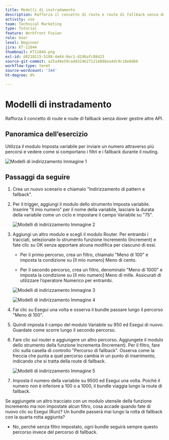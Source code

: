 ```yaml
---
title: Modelli di instradamento
description: Rafforza il concetto di route e route di fallback senza dover gestire altre API.
activity: use
team: Technical Marketing
type: Tutorial
feature: Workfront Fusion
role: User
level: Beginner
jira: KT-11044
thumbnail: KT11044.png
exl-id: d8218115-5180-4e64-8ec1-d2d6afc88d23
source-git-commit: a25a49e59ca483246271214886ea4dc9c10e8d66
workflow-type: tm+mt
source-wordcount: '344'
ht-degree: 0%

---
```


# Modelli di instradamento

Rafforza il concetto di route e route di fallback senza dover gestire altre API.

## Panoramica dell’esercizio

Utilizza il modulo Imposta variabile per inviare un numero attraverso più percorsi e vedere come si comportano i filtri e i fallback durante il routing.

![Modelli di indirizzamento Immagine 1](../12-exercises/assets/routing-patterns-walkthrough-1.png)

## Passaggi da seguire

1. Crea un nuovo scenario e chiamalo &quot;Indirizzamento di pattern e fallback&quot;.
1. Per il trigger, aggiungi il modulo dello strumento Imposta variabile. Inserire &quot;Il mio numero&quot; per il nome della variabile, lasciare la durata della variabile come un ciclo e impostare il campo Variabile su &quot;75&quot;.

   ![Modelli di indirizzamento Immagine 2](../12-exercises/assets/routing-patterns-walkthrough-2.png)

1. Aggiungi un altro modulo e scegli il modulo Router. Per entrambi i tracciati, selezionate lo strumento funzione Incremento (Increment) e fate clic su OK senza apportare alcuna modifica per ciascuno di essi.

   + Per il primo percorso, crea un filtro, chiamalo &quot;Meno di 100&quot; e imposta la condizione su [Il mio numero] Meno di cento.

   + Per il secondo percorso, crea un filtro, denominalo &quot;Meno di 1000&quot; e imposta la condizione su [Il mio numero] Meno di mille. Assicurati di utilizzare l’operatore Numerico per entrambi.

   ![Modelli di indirizzamento Immagine 3](../12-exercises/assets/routing-patterns-walkthrough-3.png)

   ![Modelli di indirizzamento Immagine 4](../12-exercises/assets/routing-patterns-walkthrough-4.png)

1. Fai clic su Esegui una volta e osserva il bundle passare lungo il percorso &quot;Meno di 100&quot;.
1. Quindi imposta il campo del modulo Variabile su 950 ed Esegui di nuovo. Guardate come scorre lungo il secondo percorso.
1. Fare clic sul router e aggiungere un altro percorso. Aggiungete il modulo dello strumento della funzione Incrementa (Increment). Per il filtro, fare clic sulla casella di controllo &quot;Percorso di fallback&quot;. Osserva come la freccia che punta a quel percorso cambia in un punto di inserimento, indicando che si tratta della route di fallback.

   ![Modelli di indirizzamento Immagine 5](../12-exercises/assets/routing-patterns-walkthrough-5.png)

1. Imposta il numero della variabile su 9500 ed Esegui una volta. Poiché il numero non è inferiore a 100 o a 1000, il bundle viaggia lungo la route di fallback.

Se aggiungete un altro tracciato con un modulo utensile della funzione Incremento ma non impostate alcun filtro, cosa accade quando fate di nuovo clic su Esegui (Run)? Un bundle passerà mai lungo la rotta di fallback con la quarta rotta aggiunta?

+ No, perché senza filtro impostato, ogni bundle seguirà sempre questo percorso invece del percorso di fallback.
